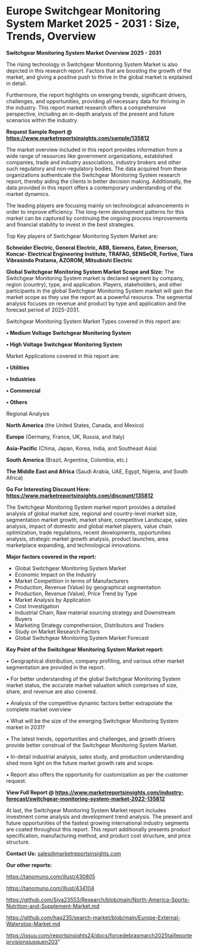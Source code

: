  # Europe Switchgear Monitoring System Market 2025 - 2031 : Size, Trends, Overview

<Strong> Switchgear Monitoring System Market Overview 2025 - 2031</strong>

The rising technology in Switchgear Monitoring System Market is also depicted in this research report. Factors that are boosting the growth of the market, and giving a positive push to thrive in the global market is explained in detail.

Furthermore, the report highlights on emerging trends, significant drivers, challenges, and opportunities, providing all necessary data for thriving in the industry. This report market research offers a comprehensive perspective, including an in-depth analysis of the present and future scenarios within the industry.

<strong>Request Sample Report @ <a href=https://www.marketreportsinsights.com/sample/135812>https://www.marketreportsinsights.com/sample/135812</a></strong>

The market overview included in this report provides information from a wide range of resources like government organizations, established companies, trade and industry associations, industry brokers and other such regulatory and non-regulatory bodies. The data acquired from these organizations authenticate the Switchgear Monitoring System research report, thereby aiding the clients in better decision making. Additionally, the data provided in this report offers a contemporary understanding of the market dynamics.

The leading players are focusing mainly on technological advancements in order to improve efficiency. The long-term development patterns for this market can be captured by continuing the ongoing process improvements and financial stability to invest in the best strategies.

Top Key players of Switchgear Monitoring System Market are:

<strong>Schneider Electric, General Electric, ABB, Siemens, Eaton, Emerson, Koncar- Electrical Engineering Institute, TRAFAG, SENSeOR, Fortive, Tiara Vibrasindo Pratama, AZOROM, Mitsubishi Electric</strong>

<strong><b>Global Switchgear Monitoring System Market Scope and Size:</b></strong>
The Switchgear Monitoring System market is declared segment by company, region (country), type, and application. Players, stakeholders, and other participants in the global Switchgear Monitoring System market will gain the market scope as they use the report as a powerful resource. The segmental analysis focuses on revenue and product by type and application and the forecast period of 2025-2031.

Switchgear Monitoring System Market Types covered in this report are:

<strong>• Medium Voltage Switchgear Monitoring System

• High Voltage Switchgear Monitoring System</strong>

Market Applications covered in this report are:

<strong>• Utilities

• Industries

• Commercial

• Others</strong> 

Regional Analysis

<strong>North America</strong> (the United States, Canada, and Mexico)

<strong>Europe</strong> (Germany, France, UK, Russia, and Italy)

<strong>Asia-Pacific</strong> (China, Japan, Korea, India, and Southeast Asia)

<strong>South America</strong> (Brazil, Argentina, Colombia, etc.)

<strong>The Middle East and Africa</strong> (Saudi Arabia, UAE, Egypt, Nigeria, and South Africa)

<strong>Go For Interesting Discount Here: <a href=https://www.marketreportsinsights.com/discount/135812>https://www.marketreportsinsights.com/discount/135812</a></strong>

The Switchgear Monitoring System market report provides a detailed analysis of global market size, regional and country-level market size, segmentation market growth, market share, competitive Landscape, sales analysis, impact of domestic and global market players, value chain optimization, trade regulations, recent developments, opportunities analysis, strategic market growth analysis, product launches, area marketplace expanding, and technological innovations.

<strong><b>Major factors covered in the report:</b></strong>
<ul>
  <li>Global Switchgear Monitoring System Market </li>
  <li>Economic Impact on the Industry</li>
  <li>Market Competition in terms of Manufacturers</li>
  <li>Production, Revenue (Value) by geographical segmentation</li>
  <li>Production, Revenue (Value), Price Trend by Type</li>
  <li>Market Analysis by Application</li>
  <li>Cost Investigation</li>
  <li>Industrial Chain, Raw material sourcing strategy and Downstream Buyers</li>
  <li>Marketing Strategy comprehension, Distributors and Traders</li>
  <li>Study on Market Research Factors</li>
  <li>Global Switchgear Monitoring System Market Forecast</li>
</ul>

<strong><b>Key Point of the Switchgear Monitoring System Market report:</b></strong>

• Geographical distribution, company profiling, and various other market segmentation are provided in the report.

• For better understanding of the global Switchgear Monitoring System market status, the accurate market valuation which comprises of size, share, and revenue are also covered.

• Analysis of the competitive dynamic factors better extrapolate the complete market overview

• What will be the size of the emerging Switchgear Monitoring System market in 2031?

• The latest trends, opportunities and challenges, and growth drivers provide better construal of the Switchgear Monitoring System Market.

• In-detail industrial analysis, sales study, and production understanding shed more light on the future market growth rate and scope.

• Report also offers the opportunity for customization as per the customer request.

<strong><b>View Full Report @ <a href=https://www.marketreportsinsights.com/industry-forecast/switchgear-monitoring-system-market-2022-135812>https://www.marketreportsinsights.com/industry-forecast/switchgear-monitoring-system-market-2022-135812</a></b></strong>


At last, the Switchgear Monitoring System Market report includes investment come analysis and development trend analysis. The present and future opportunities of the fastest growing international industry segments are coated throughout this report. This report additionally presents product specification, manufacturing method, and product cost structure, and price structure.

<strong>Contact Us:</strong>
sales@marketreportsinsights.com

<strong>Our other reports:</strong>

<a href=https://tanomuno.com/illust/430805>https://tanomuno.com/illust/430805</a>

<a href=https://tanomuno.com/illust/434104>https://tanomuno.com/illust/434104</a>

<a href=https://github.com/Siya23553/Research/blob/main/North-America-Sports-Nutrition-and-Supplement-Market.md>https://github.com/Siya23553/Research/blob/main/North-America-Sports-Nutrition-and-Supplement-Market.md</a>

<a href=https://github.com/haq235/search-market/blob/main/Europe-External-Waterstop-Market.md>https://github.com/haq235/search-market/blob/main/Europe-External-Waterstop-Market.md</a>

<a href=https://issuu.com/reportsinsights24/docs/forcedebrasmarch2025tailleporteprvisionsjusquen203>https://issuu.com/reportsinsights24/docs/forcedebrasmarch2025tailleporteprvisionsjusquen203</a>"
